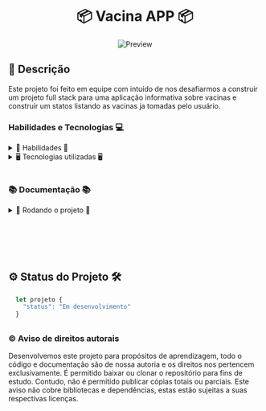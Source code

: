 <h1 align="center"> 📦 Vacina APP 📦 </h1>

<div align="center">

![Preview]()

</div>

## 📓 Descrição

Este projeto foi feito em equipe com intuído de nos desafiarmos a construir um projeto full stack para uma aplicação informativa sobre vacinas e construir um statos listando as vacinas ja tomadas pelo usuário.

### Habilidades e Tecnologias 💻

<details>
  <summary> 🦾 Habilidades 🦾</summary>
  <br />

- Desenvolvimento de aplicações Node.js
- Modelagem de banco MySQL
- Utilização de ORM Sequelize
- Utilização de bibliotecas de terceiros
- Trabalho em equipe
- Metodologias ágeis
- Utilização de ferramentas de comunicação e organização
- Criatividade
- Resolução de problemas
- Comunicação
- Organização
- Planejamento
- Autonomia

  <br />
</details>

<details>
  <summary> 🖥️ Tecnologias utilizadas 🖥️</summary>
  <br />

- Node.js
- MySQL
- Sequelize
- Trello
- Discord
- Git
- GitHub
- JWT
- Bcrypt
- Docker

    <br />
  </details>

    <br />

### 📚 Documentação 📚

  <details>
    <summary> 🚀 Rodando o projeto 🚀</summary>
    <br />

- Clone o repositório com o comando `git clone git@github.com:Erik-EFL/app_vacina.git`
- Entre na pasta do projeto com o comando `cd app_vacina`

- Para rodar o projeto, você precisará ter instalado em sua máquina o [Node.js](https://nodejs.org/en/), o [Docker](https://www.docker.com/) e caso não queira usar o docker(Recomendo que use) instale o [PostegreSQL](https://www.postgresql.org/) e caso não tenha, siga os passos de instalação de cada um deles.

- Para começar vamos executar o comando `npm run docker` para iniciar o container docker com Postegre ja criado.
- Agora vamos executar o comando `npm run migration` para popular com as tabelas o banco de dados.

- Agora vamos executar o comando `npm start` para executar o projeto.

  <br />
  </details>
<br />

##

<br />
<br />

## ⚙️ Status do Projeto 🛠️

```js
  let projeto {
    "status": "Em desenvolvimento"
  }
```

##

### ©️ Aviso de direitos autorais

Desenvolvemos este projeto para propósitos de aprendizagem, todo o código e documentação são de nossa autoria e os direitos nos pertencem exclusivamente. É permitido baixar ou clonar o repositório para fins de estudo. Contudo, não é permitido publicar cópias totais ou parciais. Este aviso não cobre bibliotecas e dependências, estas estão sujeitas a suas respectivas licenças.
